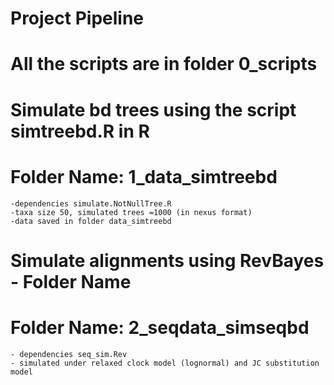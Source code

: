 # Project Pipeline
# All the scripts are in folder 0_scripts

# Simulate  bd trees using the script simtreebd.R in R 
#  Folder Name: 1_data_simtreebd
 
    -dependencies simulate.NotNullTree.R
    -taxa size 50, simulated trees =1000 (in nexus format)
    -data saved in folder data_simtreebd

# Simulate alignments using RevBayes  - Folder Name
# Folder Name: 2_seqdata_simseqbd

    - dependencies seq_sim.Rev 
    - simulated under relaxed clock model (lognormal) and JC substitution model 
